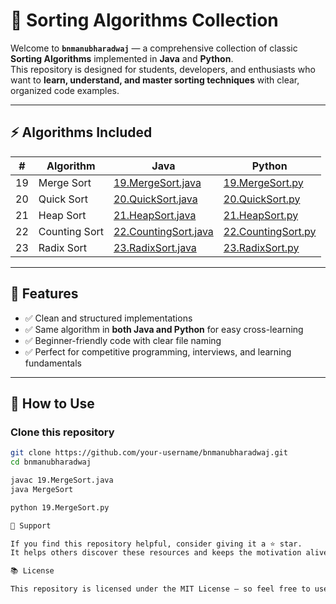 # 🧠 Sorting Algorithms Collection

Welcome to **`bnmanubharadwaj`** — a comprehensive collection of classic **Sorting Algorithms** implemented in **Java** and **Python**.  
This repository is designed for students, developers, and enthusiasts who want to **learn, understand, and master sorting techniques** with clear, organized code examples.

---

## ⚡ Algorithms Included

| #  | Algorithm         | Java                         | Python                        |
|----|------------------|------------------------------|-------------------------------|
| 19 | Merge Sort        | [19.MergeSort.java](./19.MergeSort.java) | [19.MergeSort.py](./19.MergeSort.py) |
| 20 | Quick Sort        | [20.QuickSort.java](./20.QuickSort.java) | [20.QuickSort.py](./20.QuickSort.py) |
| 21 | Heap Sort         | [21.HeapSort.java](./21.HeapSort.java) | [21.HeapSort.py](./21.HeapSort.py) |
| 22 | Counting Sort     | [22.CountingSort.java](./22.CountingSort.java) | [22.CountingSort.py](./22.CountingSort.py) |
| 23 | Radix Sort        | [23.RadixSort.java](./23.RadixSort.java) | [23.RadixSort.py](./23.RadixSort.py) |

---

## 📌 Features

- ✅ Clean and structured implementations  
- ✅ Same algorithm in **both Java and Python** for easy cross-learning  
- ✅ Beginner-friendly code with clear file naming  
- ✅ Perfect for competitive programming, interviews, and learning fundamentals  

---

## 🚀 How to Use

### Clone this repository
```bash
git clone https://github.com/your-username/bnmanubharadwaj.git
cd bnmanubharadwaj

javac 19.MergeSort.java
java MergeSort

python 19.MergeSort.py

💖 Support

If you find this repository helpful, consider giving it a ⭐ star.
It helps others discover these resources and keeps the motivation alive. ✨

📚 License

This repository is licensed under the MIT License — so feel free to use, modify, and share.
